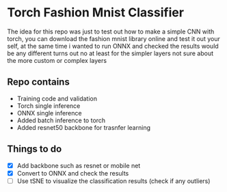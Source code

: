 # Torch Fashion Mnist Classifier
The idea for this repo was just to test out how to make a simple CNN with torch, you can download the fashion mnist library online and test it out your self, at the same time i wanted to run ONNX and checked the results would be any different turns out no at least for the simpler layers not sure about the more custom or complex layers

## Repo contains
- Training code and validation
- Torch single inference
- ONNX single inference
- Added batch inference to torch
- Added resnet50 backbone for trasnfer learning

## Things to do
- [x] Add backbone such as resnet or mobile net
- [x] Convert to ONNX and check the results
- [ ] Use tSNE to visualize the classification results (check if any outliers)